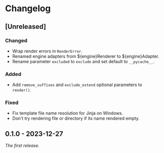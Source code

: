# Changelog

## [Unreleased]

### Changed

- Wrap render errors in `RenderError`.
- Renamed engine adapters from ${engine}Renderer to ${engine}Adapter.
- Rename parameter `excluded` to `exclude` and set default to `__pycache__`.

### Added

- Add `remove_suffixes` and `exclude_extend` optional parameters to `render()`.

### Fixed

- Fix template file name resolution for Jinja on Windows. 
- Don't try rendering file or directory if its name rendered empty.

## 0.1.0 - 2023-12-27

_The first release._
